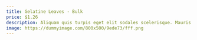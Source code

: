```yaml
---
title: Gelatine Leaves - Bulk
price: $1.26
description: Aliquam quis turpis eget elit sodales scelerisque. Mauris sit amet eros. Suspendisse accumsan tortor quis turpis.
image: https://dummyimage.com/800x500/9ede73/fff.png
---
```

